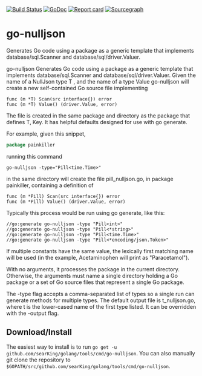 [![Build Status](https://travis-ci.org/searKing/travis-ci.svg?branch=go-nulljson)](https://travis-ci.org/searKing/travis-ci)
[![GoDoc](https://godoc.org/github.com/searKing/golang/tools/cmd/go-nulljson?status.svg)](https://godoc.org/github.com/searKing/golang/tools/cmd/go-nulljson)
[![Report card](https://goreportcard.com/badge/github.com/searKing/golang/tools/cmd/go-nulljson)](https://goreportcard.com/report/github.com/searKing/golang/tools/cmd/go-nulljson) 
[![Sourcegraph](https://sourcegraph.com/github.com/searKing/golang/-/badge.svg)](https://sourcegraph.com/github.com/searKing/travis-ci@go-nulljson?badge)
# go-nulljson
Generates Go code using a package as a generic template that implements database/sql.Scanner and database/sql/driver.Valuer.

go-nulljson Generates Go code using a package as a generic template that implements database/sql.Scanner and database/sql/driver.Valuer.
Given the name of a NullJson type T , and the name of a type Value
go-nulljson will create a new self-contained Go source file implementing

```
func (m *T) Scan(src interface{}) error
func (m *T) Value() (driver.Value, error)
```

The file is created in the same package and directory as the package that defines T, Key.
It has helpful defaults designed for use with go generate.

For example, given this snippet,

```go
package painkiller


```

running this command
```
go-nulljson -type="Pill<time.Time>"
```

in the same directory will create the file pill_nulljson.go, in package painkiller,
containing a definition of

```
func (m *Pill) Scan(src interface{}) error
func (m *Pill) Value() (driver.Value, error)
```

Typically this process would be run using go generate, like this:
```
//go:generate go-nulljson -type "Pill<int>"
//go:generate go-nulljson -type "Pill<*string>"
//go:generate go-nulljson -type "Pill<time.Time>"
//go:generate go-nulljson -type "Pill<*encoding/json.Token>"
```

If multiple constants have the same value, the lexically first matching name will
be used (in the example, Acetaminophen will print as "Paracetamol").

With no arguments, it processes the package in the current directory.
Otherwise, the arguments must name a single directory holding a Go package
or a set of Go source files that represent a single Go package.

The -type flag accepts a comma-separated list of types so a single run can
generate methods for multiple types. The default output file is t_nulljson.go,
where t is the lower-cased name of the first type listed. It can be overridden
with the -output flag.

## Download/Install

The easiest way to install is to run `go get -u github.com/searKing/golang/tools/cmd/go-nulljson`. You can
also manually git clone the repository to `$GOPATH/src/github.com/searKing/golang/tools/cmd/go-nulljson`.

